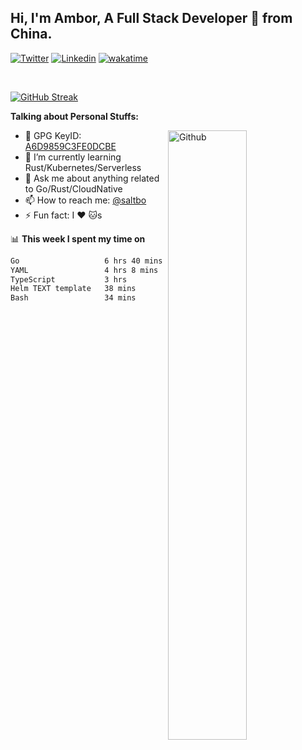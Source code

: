 ## Hi, I'm Ambor, A Full Stack Developer 🚀 from China.

[![Twitter](https://img.shields.io/badge/-saltbo-1ca0f1?style=flat&logo=twitter&logoColor=white)](https://twitter.com/rdsaltbo)
[![Linkedin](https://img.shields.io/badge/-saltbo-blue?style=flat&logo=Linkedin&logoColor=white)](https://www.linkedin.com/in/saltbo/)
[![wakatime](https://wakatime.com/badge/user/f82b1c77-faab-48cd-aef5-a12c0aff104b.svg)](https://wakatime.com/@f82b1c77-faab-48cd-aef5-a12c0aff104b)

&nbsp;  

[![GitHub Streak](http://github-readme-streak-stats.herokuapp.com?user=saltbo&hide_border=true&date_format=M%20j%5B%2C%20Y%5D)](https://git.io/streak-stats)

**Talking about Personal Stuffs:**
<!-- Any image aligned to the right. Beware the width  -->
<img width="50%" align="right" alt="Github" src="https://raw.githubusercontent.com/saltbo/saltbo/master/images/git-header.svg" />

- 🤘 GPG KeyID: [A6D9859C3FE0DCBE](https://saltbo.cn/pgp_keys.asc)
- 🌱 I’m currently learning Rust/Kubernetes/Serverless
- 💬 Ask me about anything related to Go/Rust/CloudNative
- 📫 How to reach me: [@saltbo](https://t.me/saltbo)
- ⚡ Fun fact: I :heart: :cat:s


📊 **This week I spent my time on**
<!--START_SECTION:waka-->

```txt
Go                   6 hrs 40 mins   █████████▓░░░░░░░░░░░░░░░   38.96 %
YAML                 4 hrs 8 mins    ██████░░░░░░░░░░░░░░░░░░░   24.21 %
TypeScript           3 hrs           ████▒░░░░░░░░░░░░░░░░░░░░   17.56 %
Helm TEXT template   38 mins         █░░░░░░░░░░░░░░░░░░░░░░░░   03.70 %
Bash                 34 mins         ▓░░░░░░░░░░░░░░░░░░░░░░░░   03.31 %
```

<!--END_SECTION:waka-->
